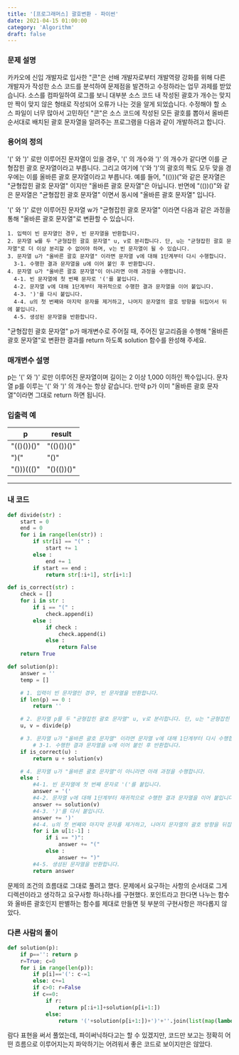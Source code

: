 ```yaml
---
title: '[프로그래머스] 괄호변환 - 파이썬'
date: 2021-04-15 01:00:00
category: 'Algorithm'
draft: false
---
```


### 문제 설명

카카오에 신입 개발자로 입사한 "콘"은 선배 개발자로부터 개발역량 강화를 위해 다른 개발자가 작성한 소스 코드를 분석하여 문제점을 발견하고 수정하라는 업무 과제를 받았습니다. 소스를 컴파일하여 로그를 보니 대부분 소스 코드 내 작성된 괄호가 개수는 맞지만 짝이 맞지 않은 형태로 작성되어 오류가 나는 것을 알게 되었습니다.
수정해야 할 소스 파일이 너무 많아서 고민하던 "콘"은 소스 코드에 작성된 모든 괄호를 뽑아서 올바른 순서대로 배치된 괄호 문자열을 알려주는 프로그램을 다음과 같이 개발하려고 합니다.

### 용어의 정의

'(' 와 ')' 로만 이루어진 문자열이 있을 경우, '(' 의 개수와 ')' 의 개수가 같다면 이를 균형잡힌 괄호 문자열이라고 부릅니다.
그리고 여기에 '('와 ')'의 괄호의 짝도 모두 맞을 경우에는 이를 올바른 괄호 문자열이라고 부릅니다.
예를 들어, "(()))("와 같은 문자열은 "균형잡힌 괄호 문자열" 이지만 "올바른 괄호 문자열"은 아닙니다.
반면에 "(())()"와 같은 문자열은 "균형잡힌 괄호 문자열" 이면서 동시에 "올바른 괄호 문자열" 입니다.

'(' 와 ')' 로만 이루어진 문자열 w가 "균형잡힌 괄호 문자열" 이라면 다음과 같은 과정을 통해 "올바른 괄호 문자열"로 변환할 수 있습니다.

```
1. 입력이 빈 문자열인 경우, 빈 문자열을 반환합니다.
2. 문자열 w를 두 "균형잡힌 괄호 문자열" u, v로 분리합니다. 단, u는 "균형잡힌 괄호 문자열"로 더 이상 분리할 수 없어야 하며, v는 빈 문자열이 될 수 있습니다.
3. 문자열 u가 "올바른 괄호 문자열" 이라면 문자열 v에 대해 1단계부터 다시 수행합니다.
  3-1. 수행한 결과 문자열을 u에 이어 붙인 후 반환합니다.
4. 문자열 u가 "올바른 괄호 문자열"이 아니라면 아래 과정을 수행합니다.
  4-1. 빈 문자열에 첫 번째 문자로 '('를 붙입니다.
  4-2. 문자열 v에 대해 1단계부터 재귀적으로 수행한 결과 문자열을 이어 붙입니다.
  4-3. ')'를 다시 붙입니다.
  4-4. u의 첫 번째와 마지막 문자를 제거하고, 나머지 문자열의 괄호 방향을 뒤집어서 뒤에 붙입니다.
  4-5. 생성된 문자열을 반환합니다.
```

"균형잡힌 괄호 문자열" p가 매개변수로 주어질 때, 주어진 알고리즘을 수행해 "올바른 괄호 문자열"로 변환한 결과를 return 하도록 solution 함수를 완성해 주세요.

### 매개변수 설명

p는 '(' 와 ')' 로만 이루어진 문자열이며 길이는 2 이상 1,000 이하인 짝수입니다.
문자열 p를 이루는 '(' 와 ')' 의 개수는 항상 같습니다.
만약 p가 이미 "올바른 괄호 문자열"이라면 그대로 return 하면 됩니다.

### 입출력 예

| p          | result     |
| ---------- | ---------- |
| "(()())()" | "(()())()" |
| ")("       | "()"       |
| "()))((()" | "()(())()" |

---

### 내 코드

```python
def divide(str) :
    start = 0
    end = 0
    for i in range(len(str)) :
        if str[i] == "(" :
            start += 1
        else :
            end += 1
        if start == end :
            return str[:i+1], str[i+1:]

def is_correct(str) :
    check = []
    for i in str :
        if i == "(" :
            check.append(i)
        else :
            if check :
                check.append(i)
            else :
                return False
    return True

def solution(p):
    answer = ''
    temp = []

    # 1. 입력이 빈 문자열인 경우, 빈 문자열을 반환합니다.
    if len(p) == 0 :
        return ''

    # 2. 문자열 p를 두 "균형잡힌 괄호 문자열" u, v로 분리합니다. 단, u는 "균형잡힌 괄호 문자열"로 더 이상 분리할 수 없어야 하며, v는 빈 문자열이 될 수 있습니다.
    u, v = divide(p)

    # 3. 문자열 u가 "올바른 괄호 문자열" 이라면 문자열 v에 대해 1단계부터 다시 수행합니다.
        # 3-1. 수행한 결과 문자열을 u에 이어 붙인 후 반환합니다.
    if is_correct(u) :
        return u + solution(v)

    # 4. 문자열 u가 "올바른 괄호 문자열"이 아니라면 아래 과정을 수행합니다.
    else :
        #4-1. 빈 문자열에 첫 번째 문자로 '('를 붙입니다.
        answer = '('
        #4-2. 문자열 v에 대해 1단계부터 재귀적으로 수행한 결과 문자열을 이어 붙입니다.
        answer += solution(v)
        #4-3. ')'를 다시 붙입니다.
        answer += ')'
        #4-4. u의 첫 번째와 마지막 문자를 제거하고, 나머지 문자열의 괄호 방향을 뒤집어서 뒤에 붙입니다.
        for i in u[1:-1] :
            if i == ")":
                answer += "("
            else :
                answer += ")"
        #4-5. 생성된 문자열을 반환합니다.
        return answer
```

문제의 조건의 흐름대로 그대로 풀려고 했다. 문제에서 요구하는 사항의 순서대로 그게 디렉션이라고 생각하고 요구사항 하나하나를 구현했다. 포인트라고 한다면 나누는 함수와 올바른 괄호인지 판별하는 함수를 제대로 만들면 뒷 부분의 구현사항은 까다롭지 않았다.

### 다른 사람의 풀이

```python
def solution(p):
    if p=='': return p
    r=True; c=0
    for i in range(len(p)):
        if p[i]=='(': c-=1
        else: c+=1
        if c>0: r=False
        if c==0:
            if r:
                return p[:i+1]+solution(p[i+1:])
            else:
                return '('+solution(p[i+1:])+')'+''.join(list(map(lambda x:'(' if x==')' else ')',p[1:i]) ))

```

람다 표현을 써서 풀었는데, 파이써닉하다고는 할 수 있겠지만, 코드만 보고는 정확히 어떤 흐름으로 이루어지는지 파악하기는 어려워서 좋은 코드로 보이지만은 않았다.
